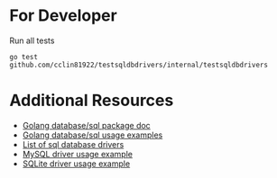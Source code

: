 # For Developer

Run all tests

```
go test github.com/cclin81922/testsqldbdrivers/internal/testsqldbdrivers
```

# Additional Resources

* [Golang database/sql package doc](https://golang.org/pkg/database/sql/)
* [Golang database/sql usage examples](https://github.com/golang/go/wiki/SQLInterface)
* [List of sql database drivers](https://github.com/golang/go/wiki/SQLDrivers)
* [MySQL driver usage example](https://studygolang.com/articles/3022)
* [SQLite driver usage example](https://astaxie.gitbooks.io/build-web-application-with-golang/zh/05.3.html)
